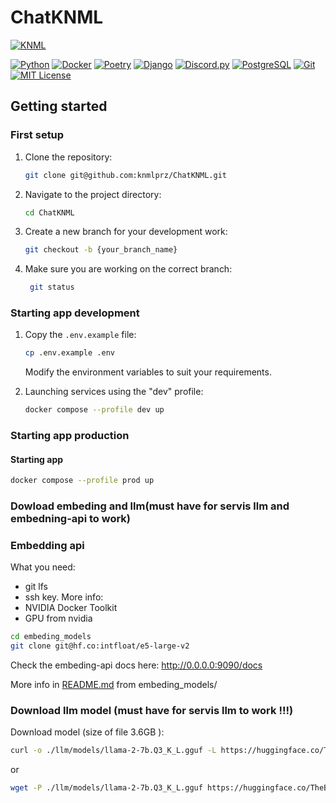 # ChatKNML

[![KNML](https://i.imgur.com/GLpXodx.png)](https://knml.edu.pl/)

[![Python](https://img.shields.io/badge/Python-3.11%2B-blue)](https://www.python.org/)
[![Docker](https://img.shields.io/badge/Docker-24.0%2B-blue)](https://www.docker.com/)
[![Poetry](https://img.shields.io/badge/Poetry-1.6%2B-blue)](https://python-poetry.org/)
[![Django](https://img.shields.io/badge/Django-3.2%2B-green)](https://www.djangoproject.com/)
[![Discord.py](https://img.shields.io/badge/Discord.py-2.3.2%2B-blue)](https://discordpy.readthedocs.io/en/stable/)
[![PostgreSQL](https://img.shields.io/badge/PostgreSQL-16%2B-blue)](https://www.postgresql.org/)
[![Git](https://img.shields.io/badge/Git-2.40%2B-red)](https://git-scm.com/)
[![MIT License](https://img.shields.io/badge/License-MIT-yellow.svg)](https://opensource.org/licenses/MIT)

## Getting started

### First setup

1. Clone the repository:

    ```sh
    git clone git@github.com:knmlprz/ChatKNML.git
    ```

2. Navigate to the project directory:

    ```sh
    cd ChatKNML
    ```

3. Create a new branch for your development work:

    ```sh
    git checkout -b {your_branch_name}
    ```

4. Make sure you are working on the correct branch:

   ```sh
    git status
    ```

### Starting app development

1. Copy the `.env.example` file:

    ```sh
    cp .env.example .env
    ```

   Modify the environment variables to suit your requirements.

2. Launching services using the "dev" profile:

    ```sh
    docker compose --profile dev up
    ```

### Starting app production

#### Starting app

```sh
docker compose --profile prod up
```

### Dowload embeding and llm(must have for servis llm and  embedning-api to work)

### Embedding api

What you need:
- git lfs
- ssh key. More info:
- NVIDIA Docker Toolkit
- GPU from nvidia

```sh
cd embeding_models
git clone git@hf.co:intfloat/e5-large-v2
```

Check the embeding-api docs here: <http://0.0.0.0:9090/docs>

More info in [README.md](./embeding_models/README.md) from embeding_models/

### Download llm model (must have for servis llm to work !!!)

Download model (size of file 3.6GB ):

```sh
curl -o ./llm/models/llama-2-7b.Q3_K_L.gguf -L https://huggingface.co/TheBloke/Llama-2-7B-GGUF/resolve/main/llama-2-7b.Q3_K_L.gguf
```

or

```sh
wget -P ./llm/models/llama-2-7b.Q3_K_L.gguf https://huggingface.co/TheBloke/Llama-2-7B-GGUF/resolve/main/llama-2-7b.Q3_K_L.gguf
```
